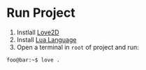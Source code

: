 # Run Project

1. Instlall [Love2D](https://love2d.org/)
2. Install [Lua Language](https://www.lua.org/download.html)
3. Open a terminal in `root` of project and run:

```console
foo@bar:~$ love .
```
